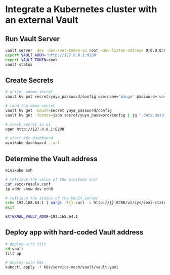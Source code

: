 # Integrate a Kubernetes cluster with an external Vault

## Run Vault Server
```bash
vault server -dev -dev-root-token-id root -dev-listen-address 0.0.0.0:8200
export VAULT_ADDR='http://127.0.0.1:8200'
export VAULT_TOKEN=root
vault status
```

## Create Secrets
```bash
# write  ademo secret
vault kv put secret/yuya_password/config username='mango' password='wave'

# read the demo secret
vault kv get -mount=secret yuya_password/config
vault kv get -format=json secret/yuya_password/config | jq ".data.data"

# check secret in ui
open http://127.0.0.1:8200

# start k8s dashbaord 
minikube dashboard --url
```

## Determine the Vault address
```bash
minikube ssh

# retrieve the value of the minikube host 
cat /etc/resolv.conf
ip addr show dev eth0

# retrieve the status of the Vault server
echo 192.168.64.1 | xargs -I{} curl -s http://{}:8200/v1/sys/seal-status
exit

EXTERNAL_VAULT_ADDR=192.168.64.1
```

## Deploy app with hard-coded Vault address

```bash
# deploy with tilt
cd vault
tilt up

# deploy with k8s
kubectl apply -f k8s/service-mesh/vault/vault.yaml
```